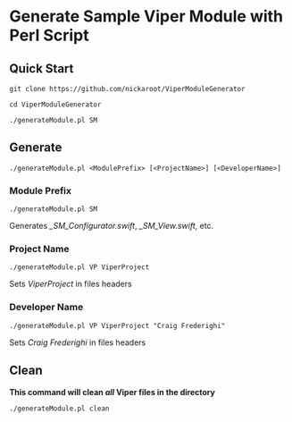 # Generate Sample Viper Module with Perl Script

## Quick Start

`git clone https://github.com/nickaroot/ViperModuleGenerator`

`cd ViperModuleGenerator`

`./generateModule.pl SM`

## Generate

`./generateModule.pl <ModulePrefix> [<ProjectName>] [<DeveloperName>]`

### Module Prefix

`./generateModule.pl SM`

Generates *_SM_Configurator.swift*, *_SM_View.swift*, etc.

### Project Name

`./generateModule.pl VP ViperProject`

Sets *ViperProject* in files headers

### Developer Name

`./generateModule.pl VP ViperProject "Craig Frederighi"`

Sets *Craig Frederighi* in files headers

## Clean

**This command will clean _all_ Viper files in the directory**

`./generateModule.pl clean`
